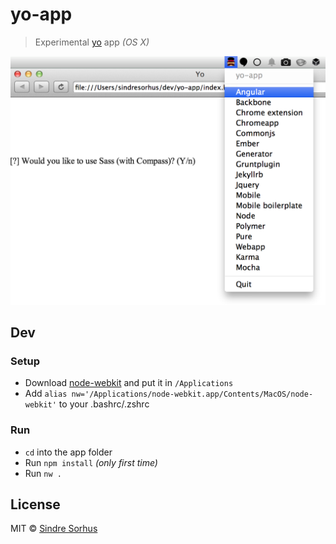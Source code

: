 # yo-app

> Experimental [yo](https://github.com/yeoman/yo) app *(OS X)*

![](screenshot.png)


## Dev

### Setup

- Download [node-webkit](https://github.com/rogerwang/node-webkit#downloads) and put it in `/Applications`
- Add `alias nw='/Applications/node-webkit.app/Contents/MacOS/node-webkit'` to your .bashrc/.zshrc

### Run

- `cd` into the app folder
- Run `npm install` *(only first time)*
- Run `nw .`


## License

MIT © [Sindre Sorhus](http://sindresorhus.com)
